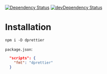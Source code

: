 [![Dependency Status](https://david-dm.org/dnode/dprettier/status.svg)](https://david-dm.org/dnode/dprettier)
[![devDependency Status](https://david-dm.org/dnode/dprettier/dev-status.svg)](https://david-dm.org/dnode/dprettier?type=dev)

# Installation

`npm i -D dprettier`

`package.json`:
```json
  "scripts": {
    "fmt": "dprettier"
  }
```
